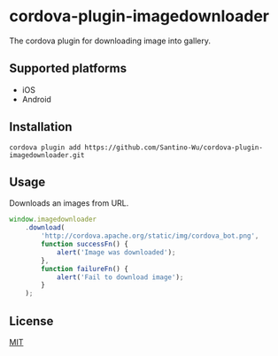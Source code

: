 cordova-plugin-imagedownloader
==============================

The cordova plugin for downloading image into gallery.

Supported platforms
-------------------

* iOS
* Android

Installation
------------

```
cordova plugin add https://github.com/Santino-Wu/cordova-plugin-imagedownloader.git
```

Usage
-----

Downloads an images from URL.

```js
window.imagedownloader
    .download(
        'http://cordova.apache.org/static/img/cordova_bot.png',
        function successFn() {
            alert('Image was downloaded');
        },
        function failureFn() {
            alert('Fail to download image');
        }
    );
```

License
-------

[MIT](/LICENSE)
